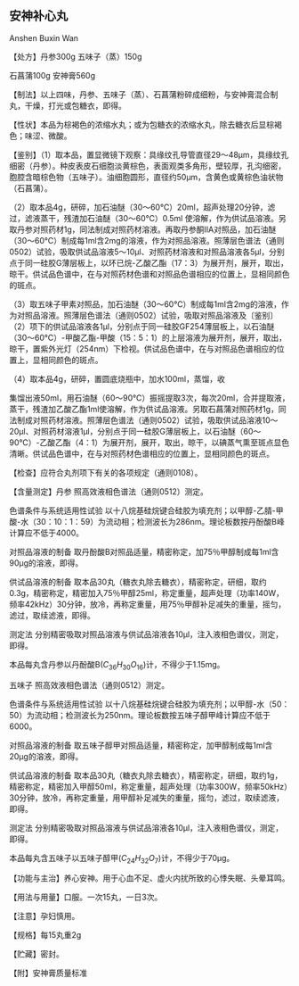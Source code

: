 ## 安神补心丸

Anshen Buxin Wan

【处方】丹参300g 五味子（蒸）150g

石菖蒲100g 安神膏560g

【制法】以上四味，丹参、五味子（蒸）、石菖蒲粉碎成细粉，与安神膏混合制丸，干燥，打光或包糖衣，即得。

【性状】本品为棕褐色的浓缩水丸；或为包糖衣的浓缩水丸，除去糖衣后显棕褐色；味涩、微酸。

【鉴别】（1）取本品，置显微镜下观察：具缘纹孔导管直径29～48μm，具缘纹孔细密（丹参）。种皮表皮石细胞淡黄棕色，表面观类多角形，壁较厚，孔沟细密，胞腔含暗棕色物（五味子）。油细胞圆形，直径约50μm，含黄色或黄棕色油状物（石菖蒲）。

（2）取本品4g，研碎，加石油醚（30～60℃）20ml，超声处理20分钟，滤过，滤液蒸干，残渣加石油醚（30～60℃）0.5ml 使溶解，作为供试品溶液。另取丹参对照药材1g，同法制成对照药材溶液。再取丹参酮IIA对照品，加石油醚（30～60℃）制成每1ml含2mg的溶液，作为对照品溶液。照薄层色谱法（通则0502）试验，吸取供试品溶液5～10μl、对照药材溶液和对照品溶液各5μl，分别点于同一硅胶G薄层板上，以环已烷-乙酸乙酯（17：3）为展开剂，展开，取出，晾干。供试品色谱中，在与对照药材色谱和对照品色谱相应的位置上，显相同颜色的斑点。

（3）取五味子甲素对照品，加石油醚（30～60℃）制成每1ml含2mg的溶液，作为对照品溶液。照薄层色谱法（通则0502）试验，吸取对照品溶液及〔鉴别〕（2）项下的供试品溶液各1μl，分别点于同一硅胶GF254薄层板上，以石油醚（30～60℃）-甲酸乙酯-甲酸（15：5：1）的上层溶液为展开剂，展开，取出，晾干，置紫外光灯（254nm）下检视。供试品色谱中，在与对照品色谱相应的位置上，显相同颜色的斑点。

（4）取本品4g，研碎，置圆底烧瓶中，加水100ml，蒸馏，收

集馏出液50ml，用石油醚（60～90℃）振摇提取3次，每次20ml，合并提取液，蒸干，残渣加乙酸乙酯1ml使溶解，作为供试品溶液。另取石菖蒲对照药材1g，同法制成对照药材溶液。照薄层色谱法（通则0502）试验，吸取供试品溶液10～20μl、对照药材溶液1μl，分别点于同一硅胶G薄层板上，以石油醚（60～90℃）-乙酸乙酯（4：1）为展开剂，展开，取出，晾干，以碘蒸气熏至斑点显色清晰。供试品色谱中，在与对照药材色谱相应的位置上，显相同颜色的斑点。

【检查】应符合丸剂项下有关的各项规定（通则0108）。

【含量测定】丹参 照高效液相色谱法（通则0512）测定。

色谱条件与系统适用性试验 以十八烷基硅烷键合硅胶为填充剂；以甲醇-乙腈-甲酸-水（30：10：1：59）为流动相；检测波长为286nm。理论板数按丹酚酸B峰计算应不低于4000。

对照品溶液的制备 取丹酚酸B对照品适量，精密称定，加75％甲醇制成每1ml含90μg的溶液，即得。

供试品溶液的制备 取本品30丸（糖衣丸除去糖衣），精密称定，研细，取约0.3g，精密称定，精密加入75％甲醇25ml，称定重量，超声处理（功率140W，频率42kHz）30分钟，放冷，再称定重量，用75％甲醇补足减失的重量，摇匀，滤过，取续滤液，即得。

测定法 分别精密吸取对照品溶液与供试品溶液各10μl，注入液相色谱仪，测定，即得。

本品每丸含丹参以丹酚酸B$( C _ { 3 6 } H _ { 3 0 } O _ { 1 6 } )$计，不得少于1.15mg。

五味子 照高效液相色谱法（通则0512）测定。

色谱条件与系统适用性试验 以十八烷基硅烷键合硅胶为填充剂；以甲醇-水（50：50）为流动相；检测波长为250nm。理论板数按五味子醇甲峰计算应不低于6000。

对照品溶液的制备 取五味子醇甲对照品适量，精密称定，加甲醇制成每1ml含20μg的溶液，即得。

供试品溶液的制备 取本品30丸（糖衣丸除去糖衣），精密称定，研细，取约1g，精密称定，精密加入甲醇50ml，称定重量，超声处理（功率300W，频率50kHz）30分钟，放冷，再称定重量，用甲醇补足减失的重量，摇匀，滤过，取续滤液，即得。

测定法 分别精密吸取对照品溶液与供试品溶液各10μl，注入液相色谱仪，测定，即得。

本品每丸含五味子以五味子醇甲$( C _ { 2 4 } H _ { 3 2 } O _ { 7 } )$计，不得少于70μg。

【功能与主治】养心安神。用于心血不足、虚火内扰所致的心悸失眠、头晕耳鸣。

【用法与用量】口服。一次15丸，一日3次。

【注意】孕妇慎用。

【规格】每15丸重2g

【贮藏】密封。

【附】安神膏质量标准